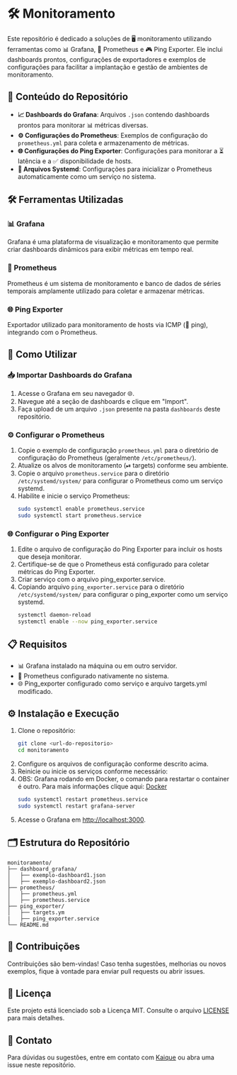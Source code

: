 # 🛠️ Monitoramento

Este repositório é dedicado a soluções de 🖥️ monitoramento utilizando ferramentas como 📊 Grafana, 📡 Prometheus e 🎮 Ping Exporter. Ele inclui dashboards prontos, configurações de exportadores e exemplos de configurações para facilitar a implantação e gestão de ambientes de monitoramento.

## 📂 Conteúdo do Repositório
- **📈 Dashboards do Grafana**:
  Arquivos `.json` contendo dashboards prontos para monitorar 📊 métricas diversas.
- **⚙️ Configurações do Prometheus**:
  Exemplos de configuração do `prometheus.yml` para coleta e armazenamento de métricas.
- **🌐 Configurações do Ping Exporter**:
  Configurações para monitorar a ⏳ latência e a ✅ disponibilidade de hosts.
- **📜 Arquivos Systemd**:
  Configurações para inicializar o Prometheus automaticamente como um serviço no sistema.

## 🛠️ Ferramentas Utilizadas

### 📊 Grafana
Grafana é uma plataforma de visualização e monitoramento que permite criar dashboards dinâmicos para exibir métricas em tempo real.

### 📡 Prometheus
Prometheus é um sistema de monitoramento e banco de dados de séries temporais amplamente utilizado para coletar e armazenar métricas.

### 🌐 Ping Exporter
Exportador utilizado para monitoramento de hosts via ICMP (🔢 ping), integrando com o Prometheus.

## 🚀 Como Utilizar

### 📥 Importar Dashboards do Grafana
1. Acesse o Grafana em seu navegador 🌐.
2. Navegue até a seção de dashboards e clique em "Import".
3. Faça upload de um arquivo `.json` presente na pasta `dashboards` deste repositório.

### ⚙️ Configurar o Prometheus
1. Copie o exemplo de configuração `prometheus.yml` para o diretório de configuração do Prometheus (geralmente `/etc/prometheus/`).
2. Atualize os alvos de monitoramento (⏯ targets) conforme seu ambiente.
3. Copie o arquivo `prometheus.service` para o diretório `/etc/systemd/system/` para configurar o Prometheus como um serviço systemd.
4. Habilite e inicie o serviço Prometheus:
   ```bash
   sudo systemctl enable prometheus.service
   sudo systemctl start prometheus.service
   ```

### 🌐 Configurar o Ping Exporter
1. Edite o arquivo de configuração do Ping Exporter para incluir os hosts que deseja monitorar.
2. Certifique-se de que o Prometheus está configurado para coletar métricas do Ping Exporter.
3. Criar serviço com o arquivo ping_exporter.service.
4. Copiando arquivo `ping_exporter.service` para o diretório `/etc/systemd/system/` para configurar o ping_exporter como um serviço systemd.
   ```bash
   systemctl daemon-reload
   systemctl enable --now ping_exporter.service 
   ```
## 📋 Requisitos
- 📊 Grafana instalado na máquina ou em outro servidor.
- 📡 Prometheus configurado nativamente no sistema.
- 🌐 Ping_exporter configurado como serviço e arquivo targets.yml modificado.
## ⚙️ Instalação e Execução
1. Clone o repositório:
   ```bash
   git clone <url-do-repositorio>
   cd monitoramento
   ```
2. Configure os arquivos de configuração conforme descrito acima.
3. Reinicie ou inicie os serviços conforme necessário:
4. OBS: Grafana rodando em Docker, o comando para restartar o container é outro. Para mais informações clique aqui: [Docker](mailto:<https://github.com/Kaiquejscosta/docker>)
   ```bash
   sudo systemctl restart prometheus.service
   sudo systemctl restart grafana-server
   ```
5. Acesse o Grafana em [http://localhost:3000](http://localhost:3000).

## 🗂️ Estrutura do Repositório
```
monitoramento/
├── dashboard_grafana/
│   ├── exemplo-dashboard1.json
│   ├── exemplo-dashboard2.json
├── prometheus/
│   ├── prometheus.yml
│   ├── prometheus.service
├── ping_exporter/
│   ├── targets.ym
|   ├── ping_exporter.service
└── README.md
```

## 🤝 Contribuições
Contribuições são bem-vindas! Caso tenha sugestões, melhorias ou novos exemplos, fique à vontade para enviar pull requests ou abrir issues.

## 📜 Licença
Este projeto está licenciado sob a Licença MIT. Consulte o arquivo [LICENSE](LICENSE) para mais detalhes.

## 📧 Contato
Para dúvidas ou sugestões, entre em contato com [Kaique](mailto:<kaiqueliv123@gmail.com>) ou abra uma issue neste repositório.
